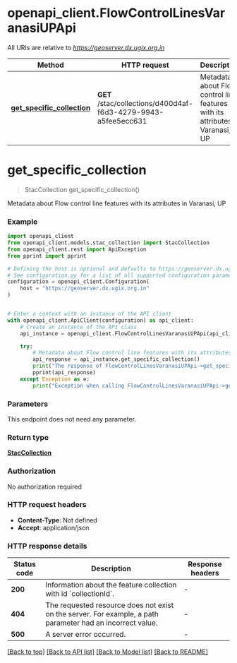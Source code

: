 # openapi_client.FlowControlLinesVaranasiUPApi

All URIs are relative to *https://geoserver.dx.ugix.org.in*

Method | HTTP request | Description
------------- | ------------- | -------------
[**get_specific_collection**](FlowControlLinesVaranasiUPApi.md#get_specific_collection) | **GET** /stac/collections/d400d4af-f6d3-4279-9943-a5fee5ecc631 | Metadata about Flow control line features with its attributes in Varanasi, UP


# **get_specific_collection**
> StacCollection get_specific_collection()

Metadata about Flow control line features with its attributes in Varanasi, UP

### Example


```python
import openapi_client
from openapi_client.models.stac_collection import StacCollection
from openapi_client.rest import ApiException
from pprint import pprint

# Defining the host is optional and defaults to https://geoserver.dx.ugix.org.in
# See configuration.py for a list of all supported configuration parameters.
configuration = openapi_client.Configuration(
    host = "https://geoserver.dx.ugix.org.in"
)


# Enter a context with an instance of the API client
with openapi_client.ApiClient(configuration) as api_client:
    # Create an instance of the API class
    api_instance = openapi_client.FlowControlLinesVaranasiUPApi(api_client)

    try:
        # Metadata about Flow control line features with its attributes in Varanasi, UP
        api_response = api_instance.get_specific_collection()
        print("The response of FlowControlLinesVaranasiUPApi->get_specific_collection:\n")
        pprint(api_response)
    except Exception as e:
        print("Exception when calling FlowControlLinesVaranasiUPApi->get_specific_collection: %s\n" % e)
```



### Parameters

This endpoint does not need any parameter.

### Return type

[**StacCollection**](StacCollection.md)

### Authorization

No authorization required

### HTTP request headers

 - **Content-Type**: Not defined
 - **Accept**: application/json

### HTTP response details

| Status code | Description | Response headers |
|-------------|-------------|------------------|
**200** | Information about the feature collection with id &#x60;collectionId&#x60;. |  -  |
**404** | The requested resource does not exist on the server. For example, a path parameter had an incorrect value. |  -  |
**500** | A server error occurred. |  -  |

[[Back to top]](#) [[Back to API list]](../README.md#documentation-for-api-endpoints) [[Back to Model list]](../README.md#documentation-for-models) [[Back to README]](../README.md)


